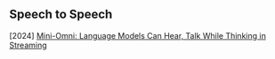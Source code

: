 ## Speech to Speech

[2024] [Mini-Omni: Language Models Can Hear, Talk While Thinking in Streaming](https://arxiv.org/abs/2408.16725)